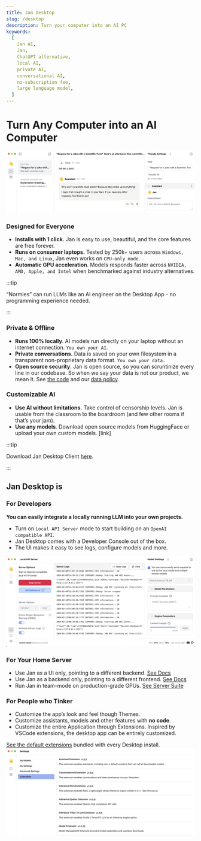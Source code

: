 ```yaml
---
title: Jan Desktop
slug: /desktop
description: Turn your computer into an AI PC
keywords:
  [
    Jan AI,
    Jan,
    ChatGPT alternative,
    local AI,
    private AI,
    conversational AI,
    no-subscription fee,
    large language model,
  ]
---
```


# Turn Any Computer into an AI Computer

![Alt text](image.png)

<!-- TODO replace with GIF when we turn this page into a website -->

### Designed for Everyone

- **Installs with 1 click.** Jan is easy to use, beautiful, and the core features are free forever.
- **Runs on consumer laptops.** Tested by 250k+ users across `Windows, Mac, and Linux`, Jan even works on `CPU-only mode`.
- **Automatic GPU acceleration**. Models responds faster across `NVIDIA, AMD, Apple, and Intel` when benchmarked against industry alternatives.

:::tip

“Normies” can run LLMs like an AI engineer on the Desktop App - no programming experience needed.

:::

### Private & Offline

- **Runs 100% locally**. AI models run directly on your laptop without an internet connection. `You own your AI`.
- **Private conversations.** Data is saved on your own filesystem in a transparent non-proprietary data format. `You own your data.`
- **Open source security**. Jan is open source, so you can scruntinize every line in our codebase. So when we say your data is not our product, we mean it. See [the code](https://github.com/janhq/jan) and our [data policy](/how-we-work/analytics).

### Customizable AI

- **Use AI without limitations.** Take control of censorship levels. Jan is usable from the classroom to the boardroom (and few other rooms if that’s your jam).
- **Use any models**. Download open source models from HuggingFace or upload your own custom models. [link]

:::tip

Download Jan Desktop Client [here](https://github.com/janhq/jan?tab=readme-ov-file#download).

:::

## Jan Desktop is

### For Developers

**You can easily integrate a locally running LLM into your own projects.**

- Turn on `Local API Server` mode to start building on an `OpenAI compatible API`.
- Jan Desktop comes with a Developer Console out of the box.
- The UI makes it easy to see logs, configure models and more.

![Alt text](image-1.png)

<!-- CTA ⇒ Developer Hub -->

### For Your Home Server

<!-- [Insert Screenshot of: Jan running in a Terminal (left) || the OpenAI configuration Yaml (right)] -->

- Use Jan as a UI only, pointing to a different backend. [See Docs](/guides/using-models/integrate-with-remote-server)
- Use Jan as a backend only, pointing to a different frontend. [See Docs](/guides/using-models/integrate-with-remote-server)
- Run Jan in team-mode on production-grade GPUs. [See Server Suite](/server-suite)

<!-- CTA ⇒ Server Docs -->

### For People who Tinker

- Customize the app’s look and feel though Themes.
- Customize assistants, models and other features with **no code**.
- Customize the entire Application through Extensions. Inspired by VSCode extensions, the desktop app can be entirely customized.

[See the default extensions](https://github.com/janhq/jan/tree/main/extensions) bundled with every Desktop install.
![Alt text](image-4.png)
